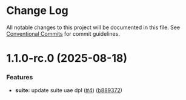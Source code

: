 # Change Log

All notable changes to this project will be documented in this file.
See [Conventional Commits](https://conventionalcommits.org) for commit guidelines.

# 1.1.0-rc.0 (2025-08-18)


### Features

* **suite:** update suite uae dpl ([#4](https://github.com/zerobias-org/suite/issues/4)) ([b889372](https://github.com/zerobias-org/suite/commit/b889372b454b4712e03aaa0bb44e1470294a1c9e))
